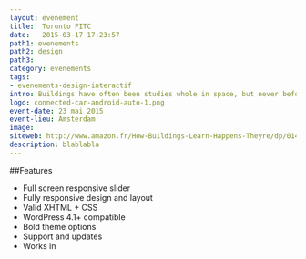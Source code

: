 ```yaml
---
layout: evenement
title:  Toronto FITC
date:   2015-03-17 17:23:57
path1: evenements
path2: design
path3:
category: evenements
tags:
- evenements-design-interactif
intro: Buildings have often been studies whole in space, but never before have they been studied whole in time.
logo: connected-car-android-auto-1.png
event-date: 23 mai 2015
event-lieu: Amsterdam
image:
siteweb: http://www.amazon.fr/How-Buildings-Learn-Happens-Theyre/dp/0140139966
description: blablabla
---
```


##Features
- Full screen responsive slider
- Fully responsive design and layout
- Valid XHTML + CSS
- WordPress 4.1+ compatible
- Bold theme options
- Support and updates
- Works in
